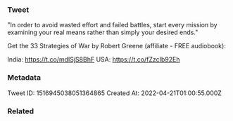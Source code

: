 ### Tweet
"In order to avoid wasted effort and failed battles, start every mission by examining your real means rather than simply your desired ends."

Get the 33 Strategies of War by Robert Greene (affiliate - FREE audiobook):

India: https://t.co/mdISjS8BhF
USA: https://t.co/fZzcIb92Eh

### Metadata
Tweet ID: 1516945038051364865
Created At: 2022-04-21T01:00:55.000Z

### Related

